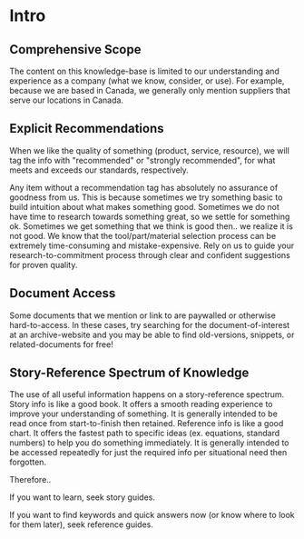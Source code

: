 # Intro

## Comprehensive Scope

The content on this knowledge-base is limited to our understanding and experience as a company (what we know, consider, or use). For example, because we are based in Canada, we generally only mention suppliers that serve our locations in Canada. 

## Explicit Recommendations

When we like the quality of something (product, service, resource), we will tag the info with "recommended" or "strongly recommended", for what meets and exceeds our standards, respectively.

Any item without a recommendation tag has absolutely no assurance of goodness from us. This is because sometimes we try something basic to build intuition about what makes something good. Sometimes we do not have time to research towards something great, so we settle for something ok. Sometimes we get something that we think is good then.. we realize it is not good. We know that the tool/part/material selection process can be extremely time-consuming and mistake-expensive. Rely on us to guide your research-to-commitment process through clear and confident suggestions for proven quality.

## Document Access

Some documents that we mention or link to are paywalled or otherwise hard-to-access. In these cases, try searching for the document-of-interest at an archive-website and you may be able to find old-versions, snippets, or related-documents for free!

## Story-Reference Spectrum of Knowledge

The use of all useful information happens on a story-reference spectrum. Story info is like a good book. It offers a smooth reading experience to improve your understanding of something. It is generally intended to be read once from start-to-finish then retained. Reference info is like a good chart. It offers the fastest path to specific ideas (ex. equations, standard numbers) to help you do something immediately. It is generally intended to be accessed repeatedly for just the required info per situational need then forgotten.

Therefore.. 

If you want to learn, seek story guides.

If you want to find keywords and quick answers now (or know where to look for them later), seek reference guides.

